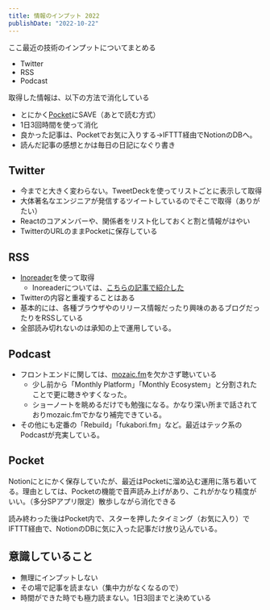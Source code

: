 ```yaml
---
title: 情報のインプット 2022
publishDate: "2022-10-22"
---
```


ここ最近の技術のインプットについてまとめる

- Twitter
- RSS
- Podcast

取得した情報は、以下の方法で消化している
- とにかく[Pocket](https://getpocket.com/)にSAVE（あとで読む方式）
- 1日3回時間を使って消化
- 良かった記事は、Pocketでお気に入りする→IFTTT経由でNotionのDBへ。
- 読んだ記事の感想とかは毎日の日記になぐり書き


## Twitter
- 今までと大きく変わらない。TweetDeckを使ってリストごとに表示して取得
- 大体著名なエンジニアが発信するツイートしているのでそこで取得（ありがたい）
- Reactのコアメンバーや、関係者をリスト化しておくと割と情報がはやい
- TwitterのURLのままPocketに保存している


## RSS
- [Inoreader](https://www.inoreader.com/)を使って取得
  - Inoreaderについては、[こちらの記事で紹介した](https://www.ryokatsu.dev/blog/2022/0611)
- Twitterの内容と重複することはある
- 基本的には、各種ブラウザやのリリース情報だったり興味のあるブログだったりをRSSしている
- 全部読み切れないのは承知の上で運用している。

## Podcast
- フロントエンドに関しては、[mozaic.fm](https://mozaic.fm/)を欠かさず聴いている
  - 少し前から「Monthly Platform」「Monthly Ecosystem」と分割されたことで更に聴きやすくなった。
  - ショーノートを眺めるだけでも勉強になる。かなり深い所まで話されておりmozaic.fmでかなり補完できている。
- その他にも定番の「Rebuild」「fukabori.fm」など。最近はテック系のPodcastが充実している。


## Pocket

Notionにとにかく保存していたが、最近はPocketに溜め込む運用に落ち着いてる。理由としては、Pocketの機能で音声読み上げがあり、これがかなり精度がいい。（多分SPアプリ限定）散歩しながら消化できる

読み終わった後はPocket内で、スターを押したタイミング（お気に入り）でIFTTT経由で、NotionのDBに気に入った記事だけ放り込んでいる。

## 意識していること
- 無理にインプットしない
- その場で記事を読まない（集中力がなくなるので）
- 時間ができた時でも極力読まない。1日3回までと決めている

